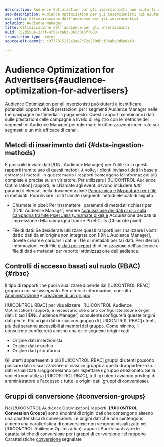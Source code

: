 ```yaml
---
description: Audience Optimization per gli inserzionisti può aiutarti a identificare potenziali opportunità di prestazioni per i segmenti Audience Manager nelle tue campagne multimediali a pagamento. Questi rapporti combinano i dati sulle prestazioni delle campagne a livello di registro con le metriche dei segmenti di Audience Manager per informare le ottimizzazioni incentrate sui segmenti e un mix efficace di canali.
seo-description: Audience Optimization per gli inserzionisti può aiutarti a identificare potenziali opportunità di prestazioni per i segmenti Audience Manager nelle tue campagne multimediali a pagamento. Questi rapporti combinano i dati sulle prestazioni delle campagne a livello di registro con le metriche dei segmenti di Audience Manager per informare le ottimizzazioni incentrate sui segmenti e un mix efficace di canali.
seo-title: Ottimizzazione dell'audience per gli inserzionisti
solution: Audience Manager
title: Ottimizzazione dell'audience per gli inserzionisti
uuid: 852d550e-3c7f-4750-9abc-365c3a6f7883
translation-type: tm+mt
source-git-commit: c9737315132e2ae7d72c250d8c196abe8d9e0e43

---
```



# Audience Optimization for Advertisers{#audience-optimization-for-advertisers}

Audience Optimization per gli inserzionisti può aiutarti a identificare potenziali opportunità di prestazioni per i segmenti Audience Manager nelle tue campagne multimediali a pagamento. Questi rapporti combinano i dati sulle prestazioni delle campagne a livello di registro con le metriche dei segmenti di Audience Manager per informare le ottimizzazioni incentrate sui segmenti e un mix efficace di canali.

## Metodi di inserimento dati {#data-ingestion-methods}

È possibile inviare dati [!DNL Audience Manager] per l'utilizzo in questi rapporti tramite uno di questi metodi. A volte, i clienti inviano i dati in base a entrambi i metodi. In questo modo i rapporti contengono le informazioni più complete e precise su un visitatore. Per utilizzare i [!UICONTROL Audience Optimization] rapporti, le chiamate agli eventi devono includere *tutti* i parametri elencati nella documentazione [Panoramica e Mappature per i file](../../../reporting/audience-optimization-reports/metadata-files-intro/metadata-file-overview.md) di metadati. Puoi inviare i dati tramite i seguenti metodi elencati di seguito.

* Chiamate in pixel: Per trasmettere i parametri di metadati richiesti per [!DNL Audience Manager] vedere [Acquisizione dei dati di clic sulla campagna tramite Pixel Calls (Chiamate pixel) e](../../../integration/media-data-integration/click-data-pixels.md) Acquisizione dei dati di impressione della campagna tramite Pixel Calls (Chiamate pixel) [](../../../integration/media-data-integration/impression-data-pixels.md).

* File di dati: Se desiderate utilizzare questi rapporti per analizzare i vostri dati o dati da un'origine non integrata con [!DNL Audience Manager], dovete creare e caricare i dati e i file di metadati per tali dati. Per ulteriori informazioni, vedi File [di dati per report](../../../reporting/audience-optimization-reports/metadata-files-intro/datafiles-intro.md) di ottimizzazione dell'audience e file di [dati e metadati per report](../../../reporting/audience-optimization-reports/metadata-files-intro/metadata-files-intro.md)di ottimizzazione dell'audience.

## Controlli di accesso basati sul ruolo (RBAC) {#rbac}

Il tipo di rapporti che puoi visualizzare dipende dal [!UICONTROL RBAC] gruppo a cui sei assegnato. Per ulteriori informazioni, consulta [Amministrazione](../../../features/administration/administration-overview.md) e [creazione di un gruppo](../../../features/administration/administration-overview.md#create-group) .

[!UICONTROL RBAC] per visualizzare i [!UICONTROL Audience Optimization] rapporti, è necessario che siano configurate alcune origini dati. Il tuo [!DNL Audience Manager] consulente configurerà queste origini dati per te. Più origini dati in ciascun gruppo di [!UICONTROL RBAC] utenti, più dati saranno accessibili ai membri del gruppo. Come minimo, il consulente configurerà almeno una delle seguenti origini dati:

* Origine dati inserzionista
* Origine dati marchio
* Origine dati piattaforma

Gli utenti appartenenti a più [!UICONTROL RBAC] gruppi di utenti possono passare dalla visualizzazione di ciascun gruppo a quella di appartenenza. I dati visualizzati si aggiorneranno per rispettare il gruppo selezionato. Se la società non utilizza [!UICONTROL RBAC], tutti gli utenti avranno privilegi di amministratore e l'accesso a tutte le origini dati (gruppi di conversione).

## Gruppi di conversione {#conversion-groups}

Nei [!UICONTROL Audience Optimization] rapporti, **[!UICONTROL Conversion Groups]** sono sinonimi di origini dati che contengono almeno una caratteristica di conversione. Le origini dati che non contengono almeno una caratteristica di conversione non vengono visualizzate nei [!UICONTROL Audience Optimization] rapporti. Puoi visualizzare le caratteristiche di conversione per i gruppi di conversione nel rapporto Caratteristiche [conversione](../../../reporting/audience-optimization-reports/aor-advertisers/reported-conversion-traits.md) segnalate.

